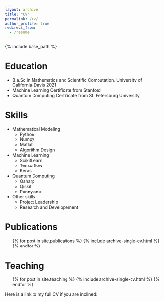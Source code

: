```yaml
---
layout: archive
title: "CV"
permalink: /cv/
author_profile: true
redirect_from:
  - /resume
---
```


{% include base_path %}

Education
======
* B.a.Sc in Mathematics and Scientific Computation, University of California-Davis 2021
* Machine Learning Certificate from Stanford
* Quantum Computing Certificate from St. Petersburg University
  
Skills
======
* Mathematical Modeling
  * Python
  * Numpy
  * Matlab
  * Algorithm Design
* Machine Learning
  * ScikitLearn
  * Tensorflow
  * Keras
* Quantum Computing
  * Qsharp
  * Qiskit
  * Pennylane
* Other skills
  * Project Leadership
  * Research and Developement

Publications
======
  <ul>{% for post in site.publications %}
    {% include archive-single-cv.html %}
  {% endfor %}</ul>
  
Teaching
======
  <ul>{% for post in site.teaching %}
    {% include archive-single-cv.html %}
  {% endfor %}</ul>
Here is a link to my full CV if you are inclined:
